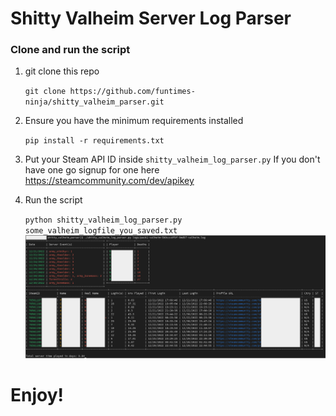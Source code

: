 # Shitty Valheim Server Log Parser

### Clone and run the script
1. git clone this repo

	`git clone https://github.com/funtimes-ninja/shitty_valheim_parser.git`

2. Ensure you have the minimum requirements installed

	`pip install -r requirements.txt`

3. Put your Steam API ID inside `shitty_valheim_log_parser.py` If you don't have one go signup for one here https://steamcommunity.com/dev/apikey

4. Run the script

    `python shitty_valheim_log_parser.py some_valheim_logfile_you_saved.txt`
![alt text](https://github.com/funtimes-ninja/shitty_valheim_parser/blob/main/example_output.png)
# Enjoy!

